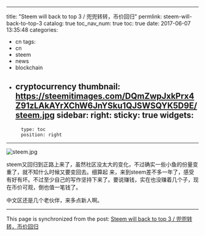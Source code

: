
---
title: "Steem will back to top 3 / 兜兜转转，币价回归"
permlink: steem-will-back-to-top-3
catalog: true
toc_nav_num: true
toc: true
date: 2017-06-07 13:35:48
categories:
- cn
tags:
- cn
- steem
- news
- blockchain
- cryptocurrency
thumbnail: https://steemitimages.com/DQmZwpJxkPrx4Z91zLAkAYrXChW6JnYSku1QJSWSQYK5D9E/steem.jpg
sidebar:
    right:
        sticky: true
widgets:
    -
        type: toc
        position: right
---


![steem.jpg](https://steemitimages.com/DQmZwpJxkPrx4Z91zLAkAYrXChW6JnYSku1QJSWSQYK5D9E/steem.jpg)

steem又回归到正路上来了，虽然社区没太大的变化，不过确实一些小鱼的份量变重了，就不知什么时候又要变回去。细算起 来，来到steem差不多一年了，感受有好有坏。不过至少自己的写作坚持下来了。要说赚钱，实在也没赚着几个子，现在币价可观，倒也值一笔钱了。

中文区还是几个老伙伴，来多点新人啊。

- - -

This page is synchronized from the post: [Steem will back to top 3 / 兜兜转转，币价回归](https://steemit.com/@lemooljiang/steem-will-back-to-top-3)
